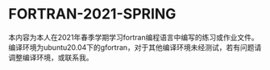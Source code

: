 # FORTRAN-2021-SPRING
本内容为本人在2021年春季学期学习fortran编程语言中编写的练习或作业文件。
编译环境为ubuntu20.04下的gfortran，对于其他编译环境未经测试，若有问题请调整编译环境，或联系我。
